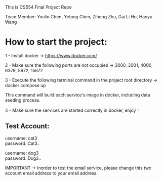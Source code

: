 This is CS554 Final Project Repo

Team Member:
Youlin Chen,
Yetong Chen,
Ziheng Zhu,
Gai Li Ho,
Hanyu Wang


# How to start the project:

1 - Install docker -> https://www.docker.com/

2 - Make sure the following ports are not occupied -> 3000, 3001, 4000, 6379, 5672, 15672

3 - Execute the following terminal command in the project root directory -> docker compose up

   This command will build each service's image in docker, including data seeding process.

4 - Make sure the services are started correctly in docker, enjoy！


## Test Account:

username: cat3
<br />password: Cat3..

username: dog3
<br /> password: Dog3..

IMPORTANT -> Inorder to test the email service, please change this two account email address to your email address. 
